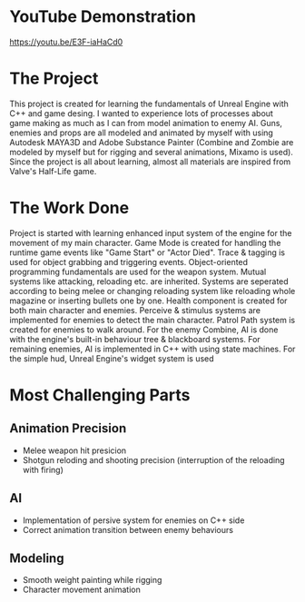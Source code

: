 # YouTube Demonstration
https://youtu.be/E3F-iaHaCd0

# The Project
This project is created for learning the fundamentals of Unreal Engine with C++ and game desing. I wanted to experience lots of processes about game making as much as I can from model animation to enemy AI. Guns, enemies and props are all modeled and animated by myself with using Autodesk MAYA3D and Adobe Substance Painter (Combine and Zombie are modeled by myself but for rigging and several animations, Mixamo is used). Since the project is all about learning, almost all materials are inspired from Valve's Half-Life game. 

# The Work Done
Project is started with learning enhanced input system of the engine for the movement of my main character. 
Game Mode is created for handling the runtime game events like "Game Start" or "Actor Died".
Trace & tagging is used for object grabbing and triggering events.
Object-oriented programming fundamentals are used for the weapon system. Mutual systems like attacking, reloading etc. are inherited. Systems are seperated according to being melee or changing reloading system like reloading whole magazine or inserting bullets one by one.
Health component is created for both main character and enemies.
Perceive & stimulus systems are implemented for enemies to detect the main character.
Patrol Path system is created for enemies to walk around.
For the enemy Combine, AI is done with the engine's built-in behaviour tree & blackboard systems.
For remaining enemies, AI is implemented in C++ with using state machines.
For the simple hud, Unreal Engine's widget system is used

# Most Challenging Parts

## Animation Precision
- Melee weapon hit presicion
- Shotgun reloding and shooting precision (interruption of the reloading with firing)

## AI
- Implementation of persive system for enemies on C++ side
- Correct animation transition between enemy behaviours

## Modeling 
- Smooth weight painting while rigging
- Character movement animation


